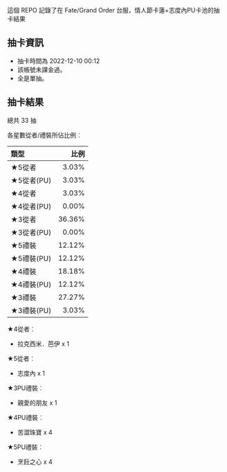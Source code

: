 這個 REPO 記錄了在 Fate/Grand Order 台服，情人節卡蓮+志度內PU卡池的抽卡結果

抽卡資訊
-------

* 抽卡時間為 2022-12-10 00:12
* 該帳號未課金過。
* 全是單抽。

抽卡結果
-------

總共 33 抽

各星數從者/禮裝所佔比例︰

| 類型        |   比例 |
| :---------- | -----: |
| ★5從者     |  3.03% |
| ★5從者(PU) |  3.03% |
| ★4從者     |  3.03% |
| ★4從者(PU) |  0.00% |
| ★3從者     | 36.36% |
| ★3從者(PU) |  0.00% |
| ★5禮裝     | 12.12% |
| ★5禮裝(PU) | 12.12% |
| ★4禮裝     | 18.18% |
| ★4禮裝(PU) | 12.12% |
| ★3禮裝     | 27.27% |
| ★3禮裝(PU) |  3.03% |

★4從者︰

* 拉克西米．芭伊 x 1

★5從者︰

* 志度內 x 1

★3PU禮裝︰

* 親愛的朋友 x 1

★4PU禮裝︰

* 苦澀珠寶 x 4

★5PU禮裝︰

* 烹飪之心 x 4

